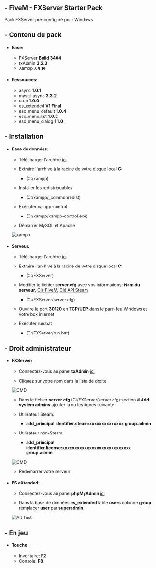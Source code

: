 ## - FiveM - FXServer Starter Pack
Pack FXServer pré-configuré pour Windows

## - Contenu du pack
* #### Base:
  * FXServer **Build 3404**
  * txAdmin **3.2.3**
  * Xampp **7.4.14**

* #### Ressources:
  * async **1.0.1**
  * mysql-async **3.3.2**
  * cron **1.0.0**
  * es_extended **V1 Final**
  * esx_menu_default **1.0.4**
  * esx_menu_list **1.0.2**
  * esx_menu_dialog **1.1.0**

## - Installation
* #### Base de données:
  * Télécharger l'archive [ici](https://github.com/IceWeedo/FiveM-FXServer-Starter-Pack/releases/latest)
  * Extraire l'archive à la racine de votre disque local **C:**
    * (C:/xampp)
    
  * Installer les redistribuables
    * (C:/xampp/_commonredist)
    
  * Exécuter xampp-control
    * (C:/xampp/xampp-control.exe)
    
  * Démarrer MySQL et Apache
  
  ![xampp](https://i.ibb.co/rvwWvnY/xampp.png)

* #### Serveur:
  * Télécharger l'archive [ici](https://github.com/IceWeedo/FiveM-FXServer-Starter-Pack/releases/latest)
  * Extraire l'archive à la racine de votre disque local **C:**
    * (C:/FXServer)

  * Modifier le fichier **server.cfg** avec vos informations: **Nom du serveur**, [Clé FiveM](https://keymaster.fivem.net), [Clé API Steam](https://steamcommunity.com/dev/apikey)
    * (C:/FXServer/server.cfg)

  * Ouvrire le port **30120** en **TCP/UDP** dans le pare-feu Windows et votre box internet
  * Exécuter run.bat
    * (C:/FXServer/run.bat)
 
## - Droit administrateur
* #### FXServer:
  * Connectez-vous au panel **txAdmin** [ici](http://localhost:40120/)
  
  
  * Cliquez sur votre nom dans la liste de droite
  
  ![CMD](https://i.ibb.co/rc9Qhj5/txadmin-id.png)
  
  * Dans le fichier **server.cfg** (C:/FXServer/server.cfg) section **# Add system admins** ajouter la ou les lignes suivante
  * Utilisateur Steam:
    * **add_principal identifier.steam:xxxxxxxxxxxxxx group.admin**
    
  * Utilisateur non-Steam:
    * **add_principal identifier.license:xxxxxxxxxxxxxxxxxxxxxxxxxxxx group.admin**
      
  ![CMD](https://i.ibb.co/LhFGN2P/servercfg-admin.png)
     
  * Redémarrer votre serveur

* #### ES eXtended:
  * Connectez-vous au panel **phpMyAdmin** [ici](http://localhost/phpmyadmin/)
  
  
  * Dans la base de données **es_extended** table **users** colonne **group** remplacer **user** par **superadmin**
  
  ![Alt Text](https://i.ibb.co/vw8PvvY/xampp-admin.png)

## - En jeu
* #### Touche:
  * Inventaire: **F2**
  * Console: **F8**
